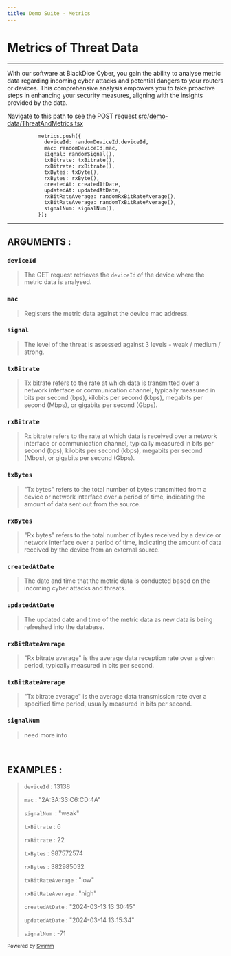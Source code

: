 ```yaml
---
title: Demo Suite - Metrics
---
```

# Metrics of Threat Data

<SwmSnippet path="/src/demo-data/ThreatAndMetrics.tsx" line="486">

---

With our software at BlackDice Cyber, you gain the ability to analyse metric data regarding incoming cyber attacks and potential dangers to your routers or devices. This comprehensive analysis empowers you to take proactive steps in enhancing your security measures, aligning with the insights provided by the data.

Navigate to this path to see the POST request <SwmPath>[src/demo-data/ThreatAndMetrics.tsx](/src/demo-data/ThreatAndMetrics.tsx)</SwmPath>

```tsx
          metrics.push({
            deviceId: randomDeviceId.deviceId,
            mac: randomDeviceId.mac,
            signal: randomSignal(),
            txBitrate: txBitrate(),
            rxBitrate: rxBitrate(),
            txBytes: txByte(),
            rxBytes: rxByte(),
            createdAt: createdAtDate,
            updatedAt: updatedAtDate,
            rxBitRateAverage: randomRxBitRateAverage(),
            txBitRateAverage: randomTxBitRateAverage(),
            signalNum: signalNum(),
          });
```

---

</SwmSnippet>

## ARGUMENTS :&nbsp;

### <SwmToken path="/src/demo-data/ThreatAndMetrics.tsx" pos="487:1:1" line-data="            deviceId: randomDeviceId.deviceId,">`deviceId`</SwmToken>

> The GET request retrieves the <SwmToken path="/src/demo-data/ThreatAndMetrics.tsx" pos="514:1:1" line-data="              deviceId: randomDeviceId.deviceId,">`deviceId`</SwmToken> of the device where the metric data is analysed.

### <SwmToken path="/src/demo-data/ThreatAndMetrics.tsx" pos="488:1:1" line-data="            mac: randomDeviceId.mac,">`mac`</SwmToken>

> Registers the metric data against the device mac address.

### <SwmToken path="/src/demo-data/ThreatAndMetrics.tsx" pos="489:1:1" line-data="            signal: randomSignal(),">`signal`</SwmToken>

> The level of the threat is assessed against 3 levels - weak / medium / strong.

### <SwmToken path="/src/demo-data/ThreatAndMetrics.tsx" pos="490:1:1" line-data="            txBitrate: txBitrate(),">`txBitrate`</SwmToken>

> Tx bitrate refers to the rate at which data is transmitted over a network interface or communication channel, typically measured in bits per second (bps), kilobits per second (kbps), megabits per second (Mbps), or gigabits per second (Gbps).

### <SwmToken path="/src/demo-data/ThreatAndMetrics.tsx" pos="491:1:1" line-data="            rxBitrate: rxBitrate(),">`rxBitrate`</SwmToken>

> Rx bitrate refers to the rate at which data is received over a network interface or communication channel, typically measured in bits per second (bps), kilobits per second (kbps), megabits per second (Mbps), or gigabits per second (Gbps).

### <SwmToken path="/src/demo-data/ThreatAndMetrics.tsx" pos="492:1:1" line-data="            txBytes: txByte(),">`txBytes`</SwmToken>

> "Tx bytes" refers to the total number of bytes transmitted from a device or network interface over a period of time, indicating the amount of data sent out from the source.

### <SwmToken path="/src/demo-data/ThreatAndMetrics.tsx" pos="493:1:1" line-data="            rxBytes: rxByte(),">`rxBytes`</SwmToken>

> "Rx bytes" refers to the total number of bytes received by a device or network interface over a period of time, indicating the amount of data received by the device from an external source.

### <SwmToken path="/src/demo-data/ThreatAndMetrics.tsx" pos="494:4:4" line-data="            createdAt: createdAtDate,">`createdAtDate`</SwmToken>

> The date and time that the metric data is conducted based on the incoming cyber attacks and threats.

### <SwmToken path="/src/demo-data/ThreatAndMetrics.tsx" pos="495:4:4" line-data="            updatedAt: updatedAtDate,">`updatedAtDate`</SwmToken>

> The updated date and time of the metric data as new data is being refreshed into the database.

### <SwmToken path="/src/demo-data/ThreatAndMetrics.tsx" pos="496:1:1" line-data="            rxBitRateAverage: randomRxBitRateAverage(),">`rxBitRateAverage`</SwmToken>

> "Rx bitrate average" is the average data reception rate over a given period, typically measured in bits per second.

### <SwmToken path="/src/demo-data/ThreatAndMetrics.tsx" pos="497:1:1" line-data="            txBitRateAverage: randomTxBitRateAverage(),">`txBitRateAverage`</SwmToken>

> "Tx bitrate average" is the average data transmission rate over a specified time period, usually measured in bits per second.

### <SwmToken path="/src/demo-data/ThreatAndMetrics.tsx" pos="498:4:4" line-data="            signalNum: signalNum(),">`signalNum`</SwmToken>

> need more info

&nbsp;

## EXAMPLES :&nbsp;

> <SwmToken path="/src/demo-data/ThreatAndMetrics.tsx" pos="487:1:1" line-data="            deviceId: randomDeviceId.deviceId,">`deviceId`</SwmToken> : 13138
>
> <SwmToken path="/src/demo-data/ThreatAndMetrics.tsx" pos="488:1:1" line-data="            mac: randomDeviceId.mac,">`mac`</SwmToken> : "2A:3A:33:C6:CD:4A"
>
> <SwmToken path="/src/demo-data/ThreatAndMetrics.tsx" pos="498:4:4" line-data="            signalNum: signalNum(),">`signalNum`</SwmToken>` `: "weak"
>
> <SwmToken path="/src/demo-data/ThreatAndMetrics.tsx" pos="490:1:1" line-data="            txBitrate: txBitrate(),">`txBitrate`</SwmToken> : 6
>
> <SwmToken path="/src/demo-data/ThreatAndMetrics.tsx" pos="491:1:1" line-data="            rxBitrate: rxBitrate(),">`rxBitrate`</SwmToken> : 22
>
> <SwmToken path="/src/demo-data/ThreatAndMetrics.tsx" pos="492:1:1" line-data="            txBytes: txByte(),">`txBytes`</SwmToken> : 987572574
>
> <SwmToken path="/src/demo-data/ThreatAndMetrics.tsx" pos="493:1:1" line-data="            rxBytes: rxByte(),">`rxBytes`</SwmToken> : 382985032
>
> <SwmToken path="/src/demo-data/ThreatAndMetrics.tsx" pos="497:1:1" line-data="            txBitRateAverage: randomTxBitRateAverage(),">`txBitRateAverage`</SwmToken> : "low"
>
> <SwmToken path="/src/demo-data/ThreatAndMetrics.tsx" pos="496:1:1" line-data="            rxBitRateAverage: randomRxBitRateAverage(),">`rxBitRateAverage`</SwmToken> : "high"
>
> <SwmToken path="/src/demo-data/ThreatAndMetrics.tsx" pos="494:4:4" line-data="            createdAt: createdAtDate,">`createdAtDate`</SwmToken> : "2024-03-13 13:30:45"
>
> <SwmToken path="/src/demo-data/ThreatAndMetrics.tsx" pos="495:4:4" line-data="            updatedAt: updatedAtDate,">`updatedAtDate`</SwmToken> : "2024-03-14 13:15:34"
>
> <SwmToken path="/src/demo-data/ThreatAndMetrics.tsx" pos="498:4:4" line-data="            signalNum: signalNum(),">`signalNum`</SwmToken> : -71

<SwmMeta version="3.0.0" repo-id="Z2l0aHViJTNBJTNBRGVtby1TdWl0ZSUzQSUzQWFqYXlTYXNhbg==" repo-name="Demo-Suite"><sup>Powered by [Swimm](https://app.swimm.io/)</sup></SwmMeta>
